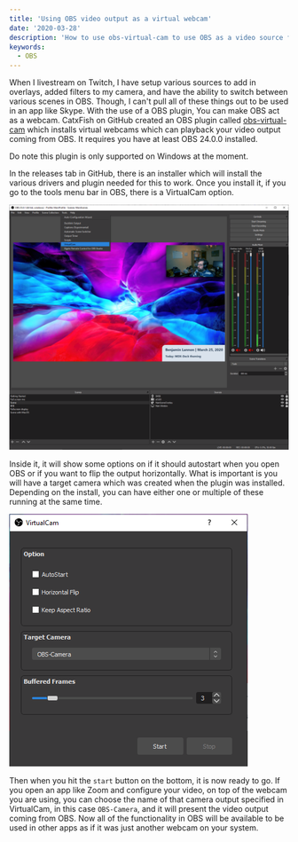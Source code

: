 ```yaml
---
title: 'Using OBS video output as a virtual webcam'
date: '2020-03-28'
description: 'How to use obs-virtual-cam to use OBS as a video source for apps like Skype or Zoom'
keywords:
  - OBS
---
```


When I livestream on Twitch, I have setup various sources to add in overlays, added filters to my camera, and have the ability to switch between various scenes in OBS. Though, I can't pull all of these things out to be used in an app like Skype. With the use of a OBS plugin, You can make OBS act as a webcam. CatxFish on GitHub created an OBS plugin called [obs-virtual-cam](https://github.com/CatxFish/obs-virtual-cam) which installs virtual webcams which can playback your video output coming from OBS. It requires you have at least OBS 24.0.0 installed.

<Warning>
Do note this plugin is only supported on Windows at the moment.
</Warning>

In the releases tab in GitHub, there is an installer which will install the various drivers and plugin needed for this to work. Once you install it, if you go to the tools menu bar in OBS, there is a VirtualCam option.

![tools dropdown in OBS showing VirtualCam](./obs-tools-dropdown.png)

Inside it, it will show some options on if it should autostart when you open OBS or if you want to flip the output horizontally. What is important is you will have a target camera which was created when the plugin was installed. Depending on the install, you can have either one or multiple of these running at the same time.

![VirtualCam interface](./virtualcam.png)

Then when you hit the `start` button on the bottom, it is now ready to go. If you open an app like Zoom and configure your video, on top of the webcam you are using, you can choose the name of that camera output specified in VirtualCam, in this case `OBS-Camera`, and it will present the video output coming from OBS. Now all of the functionality in OBS will be available to be used in other apps as if it was just another webcam on your system.
